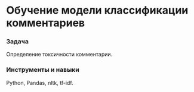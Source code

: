 # Обучение модели классификации комментариев

### Задача
Определение токсичности комментарии.

### Инструменты и навыки
Python, Pandas, nltk, tf-idf.
